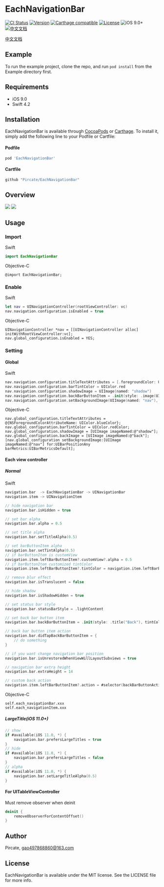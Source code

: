 # EachNavigationBar

[![CI Status](http://img.shields.io/travis/Pircate/EachNavigationBar.svg?style=flat)](https://travis-ci.org/Pircate/EachNavigationBar)
[![Version](https://img.shields.io/cocoapods/v/EachNavigationBar.svg?style=flat)](http://cocoapods.org/pods/EachNavigationBar)
[![Carthage compatible](https://img.shields.io/badge/Carthage-compatible-4BC51D.svg?style=flat)](https://github.com/Carthage/Carthage)
[![License](https://img.shields.io/cocoapods/l/EachNavigationBar.svg?style=flat)](http://cocoapods.org/pods/EachNavigationBar)
![iOS 9.0+](https://img.shields.io/badge/iOS-9.0%2B-blue.svg)
[![中文文档](https://woolson.gitee.io/npmer-badge/-007ec6-%E4%B8%AD%E6%96%87%E6%96%87%E6%A1%A3-007ec6-github-ffffff-square-gradient-shadow.svg)](https://github.com/Pircate/EachNavigationBar/blob/master/README_CN.md)

[中文文档](https://github.com/Pircate/EachNavigationBar/blob/master/README_CN.md)

## Example

To run the example project, clone the repo, and run `pod install` from the Example directory first.

## Requirements

* iOS 9.0
* Swift 4.2

## Installation

EachNavigationBar is available through [CocoaPods](http://cocoapods.org) or [Carthage](https://github.com/Carthage/Carthage). To install
it, simply add the following line to your Podfile or Cartfile:

#### Podfile

```ruby
pod 'EachNavigationBar'
```

#### Cartfile
```ruby
github "Pircate/EachNavigationBar"
```

## Overview

![](https://github.com/Pircate/EachNavigationBar/blob/master/demo_new.gif)
![](https://github.com/Pircate/EachNavigationBar/blob/master/demo_push.gif)

## Usage

### Import

Swift
``` swift
import EachNavigationBar
```
Objective-C
``` ObjC
@import EachNavigationBar;
```

### Enable

Swift
``` swift
let nav = UINavigationController(rootViewController: vc)
nav.navigation.configuration.isEnabled = true
```

Objective-C
``` ObjC
UINavigationController *nav = [[UINavigationController alloc] initWithRootViewController:vc];
nav.global_configuration.isEnabled = YES;
```

### Setting
#### Global

Swift
``` swift
nav.navigation.configuration.titleTextAttributes = [.foregroundColor: UIColor.blue]
nav.navigation.configuration.barTintColor = UIColor.red
nav.navigation.configuration.shadowImage = UIImage(named: "shadow")
nav.navigation.configuration.backBarButtonItem = .init(style: .image(UIImage(named: "back")), tintColor: UIColor.red)
nav.navigation.configuration.setBackgroundImage(UIImage(named: "nav"), for: .any, barMetrics: .default)
```

Objective-C
``` ObjC
nav.global_configuration.titleTextAttributes = @{NSForegroundColorAttributeName: UIColor.blueColor};
nav.global_configuration.barTintColor = UIColor.redColor;
nav.global_configuration.shadowImage = [UIImage imageNamed:@"shadow"];
nav.global_configuration.backImage = [UIImage imageNamed:@"back"];
[nav.global_configuration setBackgroundImage:[UIImage imageNamed:@"nav"] for:UIBarPositionAny barMetrics:UIBarMetricsDefault];
```

#### Each view controller
##### Normal

Swift
``` swift
navigation.bar  -> EachNavigationBar -> UINavigationBar
navigation.item -> UINavigationItem

// hide navigation bar
navigation.bar.isHidden = true

// set bar alpha
navigation.bar.alpha = 0.5

// set title alpha
navigation.bar.setTitleAlpha(0.5)

// set barButtonItem alpha
navigation.bar.setTintAlpha(0.5)
// if barButtonItem is customView
navigation.item.leftBarButtonItem?.customView?.alpha = 0.5
// if barButtonItem customized tintColor
navigation.item.leftBarButtonItem?.tintColor = navigation.item.leftBarButtonItem?.tintColor?.withAlphaComponent(0.5)

// remove blur effect
navigation.bar.isTranslucent = false

// hide shadow
navigation.bar.isShadowHidden = true

// set status bar style
navigation.bar.statusBarStyle = .lightContent

// set back bar button item
navigation.bar.backBarButtonItem = .init(style: .title("Back"), tintColor: .red)

// back bar button item action
navigation.bar.didTapBackBarButtonItem = {
    // do something
}

// if you want change navigation bar position
navigation.bar.isUnrestoredWhenViewWillLayoutSubviews = true

// navigation bar extra height
navigation.bar.extraHeight = 14

// custom back action
navigation.item.leftBarButtonItem?.action = #selector(backBarButtonAction)
```

Objective-C
``` ObjC
self.each_navigationBar.xxx
self.each_navigationItem.xxx
```

##### LargeTitle(iOS 11.0+)

``` swift
// show
if #available(iOS 11.0, *) {
    navigation.bar.prefersLargeTitles = true
}
// hide
if #available(iOS 11.0, *) {
    navigation.bar.prefersLargeTitles = false
}
// alpha
if #available(iOS 11.0, *) {
    navigation.bar.setLargeTitleAlpha(0.5)
}
```

#### For UITableViewController

Must remove observer when deinit

``` swift
deinit {
    removeObserverForContentOffset()
}
```

## Author

Pircate, gao497868860@163.com

## License

EachNavigationBar is available under the MIT license. See the LICENSE file for more info.
